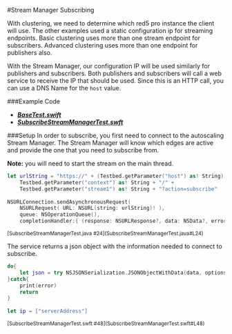 #Stream Manager Subscribing

With clustering, we need to determine which red5 pro instance the client will use. The other examples used a static configuration ip for streaming endpoints. Basic clustering uses more than one stream endpoint for subscribers. Advanced clustering uses more than one endpoint for publishers also.

With the Stream Manager, our configuration IP will be used similarly for publishers and subscribers. Both publishers and subscribers will call a web service to receive the IP that should be used. Since this is an HTTP call, you can use a DNS Name for the `host` value. 

###Example Code
- ***[BaseTest.swift](../BaseTest.swift)***
- ***[SubscribeStreamManagerTest.swft](SubscribeStreamManagerTest.swft)***

###Setup
In order to subscribe, you first need to connect to the autoscaling Stream Manager. The Stream Manager will know which edges are active and provide the one that you need to subscribe from.

**Note:** you will need to start the stream on the main thread.


```Swift
let urlString = "https://" + (Testbed.getParameter("host") as! String) + "/streammanager/api/3.1/event/" +
	Testbed.getParameter("context") as! String + "/" +
	Testbed.getParameter("stream1") as! String + "?action=subscribe"
        
NSURLConnection.sendAsynchronousRequest(
	NSURLRequest( URL: NSURL(string: urlString)! ),
	queue: NSOperationQueue(),
	completionHandler:{ (response: NSURLResponse?, data: NSData?, error: NSError?) -> Void in
```
<sup>
[SubscribeStreamManagerTest.java #24](SubscribeStreamManagerTest.java#L24)
</sup>

The service returns a json object with the information needed to connect to subscribe.

```Swift
do{
	let json = try NSJSONSerialization.JSONObjectWithData(data, options: NSJSONReadingOptions())
}catch{
	print(error)
	return
}
                
let ip = ["serverAddress"]
```
<sup>
[SubscribeStreamManagerTest.swft #48](SubscribeStreamManagerTest.swft#L48)
</sup>
